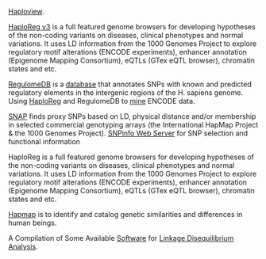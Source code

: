 [Haploview](http://www.broadinstitute.org/haploview/haploview). 

[HaploReg v3](http://www.broadinstitute.org/mammals/haploreg/haploreg_v3.php) 
is a full featured genome browsers for developing hypotheses of the non-coding variants on diseases, clinical phenotypes and normal variations. It uses LD information from the 1000 Genomes Project to explore regulatory motif alterations (ENCODE experiments), enhancer annotation (Epigenome Mapping Consortium), eQTLs (GTex eQTL browser), chromatin states and etc.

[RegulomeDB](http://regulome.stanford.edu/about) is a [database](http://genome.cshlp.org/content/22/9/1790.long) that annotates SNPs with known and predicted regulatory elements in the intergenic regions of the H. sapiens genome. 
Using [HaploReg](http://nar.oxfordjournals.org/content/40/D1/D930.full) and RegulomeDB to [mine](http://www.genome.gov/Pages/Research/ENCODE/ASHG_2013_Using_HaploReg_RegulomeDB_to_Mine_ENCODE_Data.pdf) ENCODE data.

[SNAP](http://www.broadinstitute.org/mpg/snap/) finds proxy SNPs based on LD, physical distance and/or membership in selected commercial genotyping arrays (the International HapMap Project & the 1000 Genomes Project). 
[SNPinfo Web Server](http://snpinfo.niehs.nih.gov/) for SNP selection and functional information

HaploReg is a full featured genome browsers for developing hypotheses of the non-coding variants on diseases, clinical phenotypes and normal variations. It uses LD information from the 1000 Genomes Project to explore regulatory motif alterations (ENCODE experiments), enhancer annotation (Epigenome Mapping Consortium), eQTLs (GTex eQTL browser), chromatin states and etc.

[Hapmap](http://hapmap.ncbi.nlm.nih.gov/cgi-perl/gbrowse/hapmap28_B36/) is to identify and catalog genetic similarities and differences in human beings.

A Compilation of Some Available [Software](http://www.genes.org.uk/software/LD-software.shtml) for [Linkage Disequilibrium Analysis](https://www.biostars.org/p/2909/).
